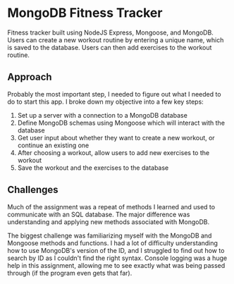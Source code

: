 # MongoDB Fitness Tracker
Fitness tracker built using NodeJS Express, Mongoose, and MongoDB. Users can create a new workout routine by entering a unique name, which is saved to the database. Users can then add exercises to the workout routine.

## Approach
Probably the most important step, I needed to figure out what I needed to do to start this app. I broke down my objective into a few key steps:
1. Set up a server with a connection to a MongoDB database
2. Define MongoDB schemas using Mongoose which will interact with the database
3. Get user input about whether they want to create a new workout, or continue an existing one
4. After choosing a workout, allow users to add new exercises to the workout
5. Save the workout and the exercises to the database

## Challenges
Much of the assignment was a repeat of methods I learned and used to communicate with an SQL database. The major difference was understanding and applying new methods associated with MongoDB.

The biggest challenge was familiarizing myself with the MongoDB and Mongoose methods and functions. I had a lot of difficulty understanding how to use MongoDB's version of the ID, and I struggled to find out how to search by ID as I couldn't find the right syntax. Console logging was a huge help in this assignment, allowing me to see exactly what was being passed through (if the program even gets that far).